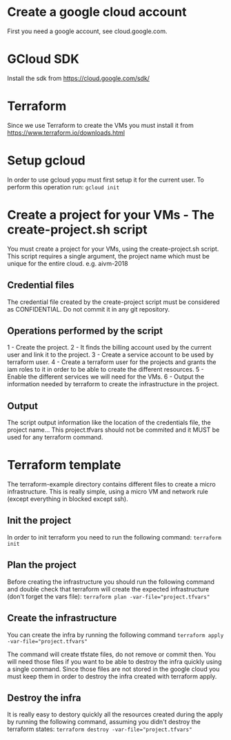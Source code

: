 # Create a google cloud account
First you need a google account, see cloud.google.com.

# GCloud SDK
Install the sdk from https://cloud.google.com/sdk/

# Terraform
Since we use Terraform to create the VMs you must install it from https://www.terraform.io/downloads.html

# Setup gcloud
In order to use gcloud yopu must first setup it for the current user. To perform this operation
run:
``` gcloud init ```

# Create a project for your VMs - The create-project.sh script
You must create a project for your VMs, using the create-project.sh script. This script requires a single argument, the project name which must be unique for the entire cloud. e.g. aivm-2018

## Credential files
The credential file created by the create-project script must be considered as CONFIDENTIAL. Do not commit it in any git repository.

## Operations performed by the script
1 - Create the project.
2 - It finds the billing account used by the current user and link it to the project.
3 - Create a service account to be used by terraform user.
4 - Create a terraform user for the projects and grants the iam roles to it in order to be able to create the different resources.
5 - Enable the different services we will need for the VMs.
6 - Output the information needed by terraform to create the infrastructure in the project.

## Output
The script output information like the location of the credentials file, the project name... 
This project.tfvars should not be commited and it MUST be used for any terraform command.

# Terraform template
The terraform-example directory contains different files to create a micro infrastructure. This is really simple, using a micro VM and network rule (except everything in blocked except ssh).

## Init the project
In order to init terraform you need to run the following command:
```terraform init```

## Plan the project
Before creating the infrastructure you should run the following command and double check that terraform will create the expected infrastructure (don't forget the vars file):
```terraform plan -var-file="project.tfvars"```

## Create the infrastructure
You can create the infra by running the following command
```terraform apply -var-file="project.tfvars"```

The command will create tfstate files, do not remove or commit then. You will need those files if you want to be able to destroy the infra quickly using a single command. Since those files are not stored in the google cloud you must keep them in order to destroy the infra created with terraform apply.

## Destroy the infra
It is really easy to destory quickly all the resources created during the apply by running the following command, assuming you didn't destroy the terraform states:
```terraform destroy -var-file="project.tfvars"```




